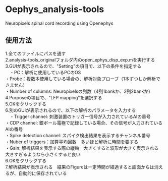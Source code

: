 # Oephys_analysis-tools
Neuropixels spinal cord recording using Openephys

## 使用方法
1.全てのファイルにパスを通す<br>
2.analysis-tools_originalフォルダ内のopen_ephys_disp_exp.mを実行する<br>
3.GUIが表示されるので、"Setting"の項目で、以下の条件を指定する<br>
　・PC：解析に使用しているPCのOS<br>
 ・Probe：複数本使用している場合の、解析対象プローブ（1本ずつしか解析できません）<br>
 ・Number of culumns: Neuropixelsの列数（4列1bankか、2列2bankか）<br>
4.Purposeの項目で、"LFP mapping"を選択する<br>
5.OKをクリックする<br>
6.別のGUIが表示されるので、以下の解析のパラメータを入力する<br>
　・Trigger channel: 刺激装置のトリガー信号が入力されているAIの番号<br>
 ・CDP channel: 銀ボール電極で記録している場合、その信号が入力されているAIの番号<br>
 ・Spike detection channel: スパイク検出結果を表示するチャンネル番号<br>
 ・Nuber of triggers：加算平均回数　多いほど解析に時間を要する<br>
 ・Gain: 解析結果を表示する際の縦軸　大きくすると波形が大きく表示される　大きすぎるようなら小さくすると良い<br>
6.OKをクリックする<br>
7.解析結果が表示される　結果のFigureは一定時間が経過すると画面からは消えるが、自動的に保存されている<br>
